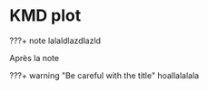# KMD plot

???+ note 
	lalaldlazdlazld

Après la note

???+ warning "Be careful with the title"
	hoallalalala